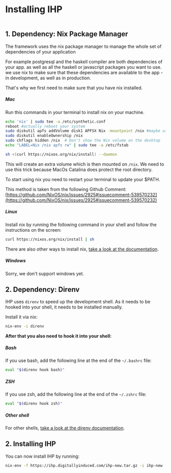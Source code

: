# Installing IHP

```toc
```

## 1. Dependency: Nix Package Manager

The framework uses the nix package manager to manage the whole set of dependencies of your application

For example postgresql and the haskell compiler are both dependencies of your app. as well as all the haskell or javascript packages you want to use. we use nix to make sure that these dependencies are available to the app - in development, as well as in production.

That's why we first need to make sure that you have nix installed.

##### Mac
Run this commands in your terminal to install nix on your machine.

```bash
echo 'nix' | sudo tee -a /etc/synthetic.conf
reboot #actually reboot your system
sudo diskutil apfs addVolume disk1 APFSX Nix -mountpoint /nix #maybe use other diskX if u set up your harddrives a different way
sudo diskutil enableOwnership /nix
sudo chflags hidden /nix  # Don't show the Nix volume on the desktop
echo "LABEL=Nix /nix apfs rw" | sudo tee -a /etc/fstab

sh <(curl https://nixos.org/nix/install) --daemon
```

This will create an extra volume which is then mounted on `/nix`.
We need to use this trick because MacOs Catalina does protect the root directory.

To start using nix you need to restart your terminal to update your $PATH.

This method is taken from the following Github Comment:
[https://github.com/NixOS/nix/issues/2925#issuecomment-539570232](https://github.com/NixOS/nix/issues/2925#issuecomment-539570232)

##### Linux

Install nix by running the following command in your shell and follow the instructions on the screen:

```bash
curl https://nixos.org/nix/install | sh
```

There are also other ways to install nix, [take a look at the documentation](https://nixos.org/nix/download.html).

##### Windows
Sorry, we don't support windows yet.

## 2. Dependency: Direnv

IHP uses `direnv` to speed up the development shell. As it needs to be hooked into your shell, it needs to be installed manually.

Install it via nix:

```bash
nix-env -i direnv
```

**After that you also need to hook it into your shell:**

##### Bash

If you use bash, add the following line at the end of the `~/.bashrc` file:

```bash
eval "$(direnv hook bash)"
```

##### ZSH

If you use zsh, add the following line at the end of the `~/.zshrc` file:

```bash
eval "$(direnv hook zsh)"
```

##### Other shell

For other shells, [take a look at the direnv documentation](https://direnv.net/#README).

## 2. Installing IHP

You can now install IHP by running:

```bash
nix-env -f https://ihp.digitallyinduced.com/ihp-new.tar.gz -i ihp-new
```
